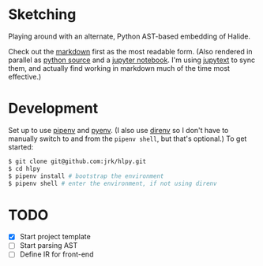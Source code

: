 # Sketching
Playing around with an alternate, Python AST-based embedding of Halide.

Check out the [markdown](sketching.md) first as the most readable form.
(Also rendered in parallel as [python source](sketching.py) and a [jupyter notebook](sketching.ipynb). I'm using [jupytext](https://jupytext.readthedocs.io) to sync them, and actually find working in markdown much of the time most effective.)

# Development
Set up to use [pipenv](https://pipenv.pypa.io/en/latest/) and [pyenv](https://github.com/pyenv/pyenv). (I also use [direnv](https://direnv.net) so I don't have to manually switch to and from the `pipenv shell`, but that's optional.) To get started:

```bash
$ git clone git@github.com:jrk/hlpy.git
$ cd hlpy
$ pipenv install # bootstrap the environment
$ pipenv shell # enter the environment, if not using direnv
```

# TODO
- [x] Start project template
- [ ] Start parsing AST
- [ ] Define IR for front-end
